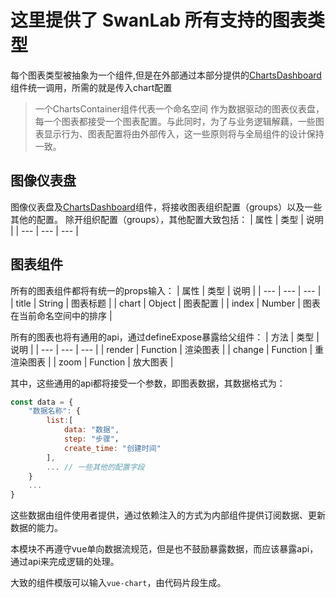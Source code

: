 # 这里提供了 SwanLab 所有支持的图表类型

每个图表类型被抽象为一个组件,但是在外部通过本部分提供的[ChartsDashboard](./ChartsDashboard.vue)组件统一调用，所需的就是传入chart配置  
> 一个ChartsContainer组件代表一个命名空间
作为数据驱动的图表仪表盘，每一个图表都接受一个图表配置。与此同时，为了与业务逻辑解藕，一些图表显示行为、图表配置将由外部传入，这一些原则将与全局组件的设计保持一致。

## 图像仪表盘

图像仪表盘及[ChartsDashboard](./ChartsDashboard.vue)组件，将接收图表组织配置（groups）以及一些其他的配置。
除开组织配置（groups），其他配置大致包括：
| 属性 | 类型 | 说明 |
| --- | --- | --- |


## 图表组件

所有的图表组件都将有统一的props输入：
| 属性 | 类型 | 说明 |
| --- | --- | --- |
| title | String | 图表标题 |
| chart | Object | 图表配置 |
| index | Number | 图表在当前命名空间中的排序 |

所有的图表也将有通用的api，通过defineExpose暴露给父组件：
| 方法 | 类型 | 说明 |
| --- | --- | --- |
| render | Function | 渲染图表 |
| change | Function | 重渲染图表 |
| zoom | Function | 放大图表 |

其中，这些通用的api都将接受一个参数，即图表数据，其数据格式为：

```js
const data = {
    "数据名称": {
        list:[
            data: "数据",
            step: "步骤"，
            create_time: "创建时间"
        ],
        ... // 一些其他的配置字段
    }
    ...
}
```

这些数据由组件使用者提供，通过依赖注入的方式为内部组件提供订阅数据、更新数据的能力。

本模块不再遵守vue单向数据流规范，但是也不鼓励暴露数据，而应该暴露api，通过api来完成逻辑的处理。

大致的组件模版可以输入`vue-chart`，由代码片段生成。
